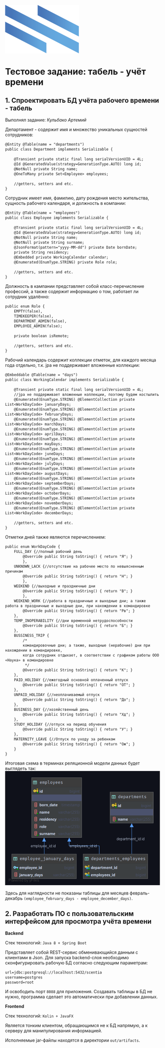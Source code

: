 ![NAUKA logo](frontend/src/resources/logo.png)
# Тестовое задание: табель - учёт времени
## 1. Спроектировать БД учёта рабочего времени - табель

Выполнял задание: _Кульбако Артемий_

Департамент - содержит имя и множество уникальных сущностей сотрудников:

```
@Entity @Table(name = "departments")
public class Department implements Serializable {

    @Transient private static final long serialVersionUID = 4L;
    @Id @GeneratedValue(strategy=GenerationType.AUTO) long id;
    @NotNull private String name;
    @OneToMany private Set<Employee> employees;

    //getters, setters and etc.
}
```  

Сотрудник имеет имя, фамилию, дату рождения место жительства, сущность рабочего календаря, и должность в компании:

```
@Entity @Table(name = "employees")
public class Employee implements Serializable {

    @Transient private static final long serialVersionUID = 4L;
    @Id @GeneratedValue(strategy=GenerationType.AUTO) long id;
    @NotNull private String name;
    @NotNull private String surname;
    @JsonFormat(pattern="yyyy-MM-dd") private Date bornDate;
    private String residency;
    @Embedded private WorkingCalendar calendar;
    @Enumerated(EnumType.STRING) private Role role;

    //getters, setters and etc.
} 
```

Должность в кампании представляет собой класс-перечисление профессий, а также содержит информацию о том, работает ли сотрудник удалённо:

```
public enum Role {
    EMPTY(false),
    TIMEKEEPER(false),
    DEPARTMENT_ADMIN(false),
    EMPLOYEE_ADMIN(false);

    private boolean isRemote;

    //getters, setters and etc.
}
```

Рабочий календарь содержит коллекции отметок, для каждого месяца года отдельно, т.к. jpa не поддерживает вложенные коллекции:
```
@Embeddable @Table(name = "days")
public class WorkingCalendar implements Serializable {

    @Transient private static final long serialVersionUID = 4L;
    //jpa не поддерживает вложенные коллекции, поэтому будем костылить
    @Enumerated(EnumType.STRING) @ElementCollection private List<WorkDayCode> januaryDays;
    @Enumerated(EnumType.STRING) @ElementCollection private List<WorkDayCode> februaryDays;
    @Enumerated(EnumType.STRING) @ElementCollection private List<WorkDayCode> marchDays;
    @Enumerated(EnumType.STRING) @ElementCollection private List<WorkDayCode> aprilDays;
    @Enumerated(EnumType.STRING) @ElementCollection private List<WorkDayCode> mayDays;
    @Enumerated(EnumType.STRING) @ElementCollection private List<WorkDayCode> juneDays;
    @Enumerated(EnumType.STRING) @ElementCollection private List<WorkDayCode> julyDays;
    @Enumerated(EnumType.STRING) @ElementCollection private List<WorkDayCode> augustDays;
    @Enumerated(EnumType.STRING) @ElementCollection private List<WorkDayCode> septemberDays;
    @Enumerated(EnumType.STRING) @ElementCollection private List<WorkDayCode> octoberDays;
    @Enumerated(EnumType.STRING) @ElementCollection private List<WorkDayCode> novemberDays;
    @Enumerated(EnumType.STRING) @ElementCollection private List<WorkDayCode> decemberDays;

    //getters, setters and etc.
}
```
Отметки дней также являются перечислением:
```
public enum WorkDayCode {
    FULL_DAY {//полный рабочий день
        @Override public String toString() { return "Я"; }
        },
    UNKNOWN_LACK {//отсутствие на рабочее место по невыясненным причинам
        @Override public String toString() { return "Н"; }
        },
    WEEKEND {//выходные и праздничные дни
        @Override public String toString() { return "В"; }
        },
    WEEKEND_WORK {//работа в праздничные и выходные дни; а также работа в праздничные и выходные дни, при нахождении в командировке
        @Override public String toString() { return "Рв"; }
    },
    TEMP_INOPERABILITY {//дни временной нетрудоспособности
        @Override public String toString() { return "Б"; }
    },
    BUSSINESS_TRIP {
        /*
        командировочные дни; а также, выходные (нерабочие) дни при нахождении в командировке,
        когда сотрудник отдыхает, в соответствии с графиком работы ООО «Наука» в командировке
         */
        @Override public String toString() { return "К"; }
    },
    PAID_HOLIDAY {//ежегодный основной оплаченный отпуск
        @Override public String toString() { return "ОТ"; }
    },
    UNPAID_HOLIDAY {//неоплачиваемый отпуск
        @Override public String toString() { return "До"; }
    },
    BUSINESS_DAY {//хозяйственный день
        @Override public String toString() { return "Хд"; }
    },
    STUDY_HOLIDAY {//отпуск на период обучения
        @Override public String toString() { return "У"; }
    },
    MATERNITY_LEAVE {//Отпуск по уходу за ребенком
        @Override public String toString() { return "Ож"; }
    }
}
```

Итоговая схема в терминах реляционной модели данных будет выглядеть так:
![database scheme](img/db-scheme.png)

Здесь для наглядности не показаны таблицы для месяцев февраль-декабрь ```(employee_february_days - employee_december_days)```.

## 2. Разработать ПО с пользовательским интерфейсом для просмотра учёта времени

**Backend**

Стек технологий: ```Java 8 + Spring Boot```

Представляет собой REST-сервис обменивающийся данным с клиентами в Json.
Для запуска backend-слоя необходимо сконфигурировать рабочую БД согласно следующим параметрам:

    url=jdbc:postgresql://localhost:5432/scentia
    username=postgres
    password=root

И освободить порт ```8088``` для приложения. Создавать таблицы в БД не нужно, программа сделает это автоматически при добавлении данных.

**Frontend**

Стек технологий: ```Kolin + JavaFX```

Является тонким клиентом, обращающимся не к БД напрямую, а к серверу для манипулирования информацией.

Исполняемые jar-файлы находятся в директории ```out/artifacts```.